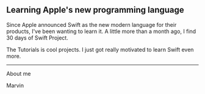 Learning Apple's new programming language
--------

Since Apple announced Swift as the new modern language for their products, I've been wanting to learn it. A little more than a month ago, I find 30 days of Swift Project.

The Tutorials is cool projects. I just got really motivated to learn Swift even more.










---------------
About me 

Marvin 